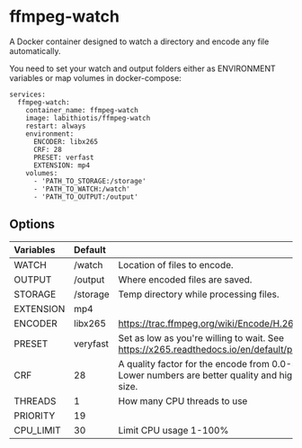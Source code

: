 # ffmpeg-watch

A Docker container designed to watch a directory and encode any file automatically.

You need to set your watch and output folders either as ENVIRONMENT variables or map volumes in docker-compose:
```docker-compose 
services:
  ffmpeg-watch:
    container_name: ffmpeg-watch
    image: labithiotis/ffmpeg-watch
    restart: always
    environment:
      ENCODER: libx265
      CRF: 28
      PRESET: verfast
      EXTENSION: mp4
    volumes:
      - 'PATH_TO_STORAGE:/storage'
      - 'PATH_TO_WATCH:/watch'
      - 'PATH_TO_OUTPUT:/output'
```

## Options

|Variables|Default||
|:---|:---|:---|
| WATCH       | /watch | Location of files to encode.         |
| OUTPUT       | /output | Where encoded files are saved.              |
| STORAGE       | /storage |Temp directory while processing files.|
| EXTENSION     | mp4     |  |
| ENCODER     | libx265     | https://trac.ffmpeg.org/wiki/Encode/H.265 |
| PRESET        | veryfast  | Set as low as you're willing to wait. See https://x265.readthedocs.io/en/default/presets.html |
| CRF           | 28      | A quality factor for the encode from 0.0-58.0. Lower numbers are better quality and higher file size.              |
| THREADS        | 1  |  How many CPU threads to use |
| PRIORITY        | 19  |  |
| CPU_LIMIT        | 30  | Limit CPU usage 1-100% |
